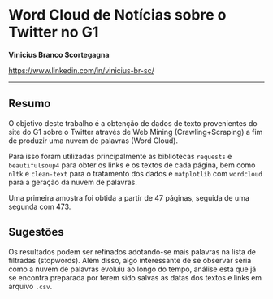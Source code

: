 # Word Cloud de Notícias sobre o Twitter no G1

**Vinicius Branco Scortegagna**

<https://www.linkedin.com/in/vinicius-br-sc/>

---

## Resumo

O objetivo deste trabalho é a obtenção de dados de texto provenientes do site do G1 sobre o Twitter através de Web Mining (Crawling+Scraping) a fim de produzir uma nuvem de palavras (Word Cloud).

Para isso foram utilizadas principalmente as bibliotecas `requests` e `beautifulsoup4` para obter os links e os textos de cada página, bem como `nltk` e `clean-text` para o tratamento dos dados e `matplotlib` com `wordcloud` para a geração da nuvem de palavras.

Uma primeira amostra foi obtida a partir de 47 páginas, seguida de uma segunda com 473.

## Sugestões

Os resultados podem ser refinados adotando-se mais palavras na lista de filtradas (stopwords). Além disso, algo interessante de se observar seria como a nuvem de palavras evoluiu ao longo do tempo, análise esta que já se encontra preparada por terem sido salvas as datas dos textos e links em arquivo `.csv`.
